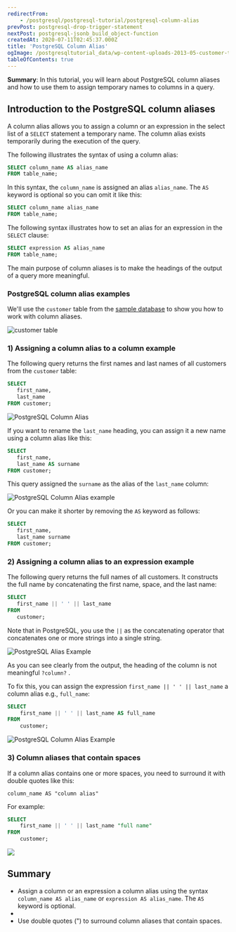 ```yaml
---
redirectFrom:
    - /postgresql/postgresql-tutorial/postgresql-column-alias
prevPost: postgresql-drop-trigger-statement
nextPost: postgresql-jsonb_build_object-function
createdAt: 2020-07-11T02:45:37.000Z
title: 'PostgreSQL Column Alias'
ogImage: /postgresqltutorial_data/wp-content-uploads-2013-05-customer-table.png
tableOfContents: true
---
```



**Summary**: In this tutorial, you will learn about PostgreSQL column aliases and how to use them to assign temporary names to columns in a query.

## Introduction to the PostgreSQL column aliases

A column alias allows you to assign a column or an expression in the select list of a `SELECT` statement a temporary name. The column alias exists temporarily during the execution of the query.

The following illustrates the syntax of using a column alias:

```sql
SELECT column_name AS alias_name
FROM table_name;
```

In this syntax, the `column_name` is assigned an alias `alias_name`. The `AS` keyword is optional so you can omit it like this:

```sql
SELECT column_name alias_name
FROM table_name;
```

The following syntax illustrates how to set an alias for an expression in the `SELECT` clause:

```sql
SELECT expression AS alias_name
FROM table_name;
```

The main purpose of column aliases is to make the headings of the output of a query more meaningful.

### PostgreSQL column alias examples

We'll use the `customer` table from the [sample database](/postgresql/postgresql-getting-started/postgresql-sample-database) to show you how to work with column aliases.

![customer table](/postgresqltutorial_data/wp-content-uploads-2013-05-customer-table.png)

### 1) Assigning a column alias to a column example

The following query returns the first names and last names of all customers from the `customer` table:

```sql
SELECT
   first_name,
   last_name
FROM customer;
```

![PostgreSQL Column Alias](/postgresqltutorial_data/wp-content-uploads-2020-07-PostgreSQL-Column-Alias-example-1.png)

If you want to rename the `last_name` heading, you can assign it a new name using a column alias like this:

```sql
SELECT
   first_name,
   last_name AS surname
FROM customer;
```

This query assigned the `surname` as the alias of the `last_name` column:

![PostgreSQL Column Alias example](/postgresqltutorial_data/wp-content-uploads-2020-07-PostgreSQL-Column-Alias-Surname-example-1.png)

Or you can make it shorter by removing the `AS` keyword as follows:

```sql
SELECT
   first_name,
   last_name surname
FROM customer;
```

### 2) Assigning a column alias to an expression example

The following query returns the full names of all customers. It constructs the full name by concatenating the first name, space, and the last name:

```sql
SELECT
   first_name || ' ' || last_name
FROM
   customer;
```

Note that in PostgreSQL, you use the `||` as the concatenating operator that concatenates one or more strings into a single string.

![PostgreSQL Alias Example](/postgresqltutorial_data/wp-content-uploads-2020-07-PostgreSQL-Alias-Example.png)

As you can see clearly from the output, the heading of the column is not meaningful `?column?` .

To fix this, you can assign the expression `first_name || ' ' || last_name` a column alias e.g., `full_name`:

```sql
SELECT
    first_name || ' ' || last_name AS full_name
FROM
    customer;
```

![PostgreSQL Column Alias Example](/postgresqltutorial_data/wp-content-uploads-2020-07-PostgreSQL-Alias-column-alias-example.png)

### 3) Column aliases that contain spaces

If a column alias contains one or more spaces, you need to surround it with double quotes like this:

```
column_name AS "column alias"
```

For example:

```sql
SELECT
    first_name || ' ' || last_name "full name"
FROM
    customer;
```

![](/postgresqltutorial_data/wp-content-uploads-2020-07-PostgreSQL-Column-Alias-with-space.png)

## Summary

- Assign a column or an expression a column alias using the syntax `column_name AS alias_name` or `expression AS alias_name`. The `AS` keyword is optional.
-
- Use double quotes (") to surround column aliases that contain spaces.
